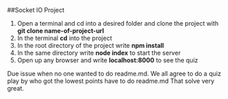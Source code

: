 ##Socket IO Project

1. Open a terminal and cd into a desired folder and clone the project with **git clone name-of-project-url** 
2. In the terminal **cd** into the project
3. In the root directory of the project write **npm install**
4. In the same directory write **node index** to start the server
5. Open up any browser and write **localhost:8000** to see the quiz


Due issue when no one wanted to do readme.md.
We all agree to do a quiz play by who got the lowest points have to do readme.md
That solve very great.

